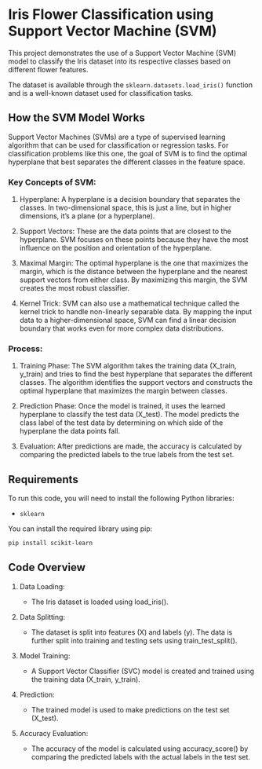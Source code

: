 # Iris Flower Classification using Support Vector Machine (SVM)

This project demonstrates the use of a Support Vector Machine (SVM) model to classify the Iris dataset into its respective classes based on different flower features.

The dataset is available through the `sklearn.datasets.load_iris()` function and is a well-known dataset used for classification tasks.

## How the SVM Model Works 

Support Vector Machines (SVMs) are a type of supervised learning algorithm that can be used for classification or regression tasks. For classification problems like this one, the goal of SVM is to find the optimal hyperplane that best separates the different classes in the feature space.

### Key Concepts of SVM:

1. Hyperplane:
A hyperplane is a decision boundary that separates the classes. In two-dimensional space, this is just a line, but in higher dimensions, it’s a plane (or a hyperplane).

2. Support Vectors:
These are the data points that are closest to the hyperplane. SVM focuses on these points because they have the most influence on the position and orientation of the hyperplane.

3. Maximal Margin:
The optimal hyperplane is the one that maximizes the margin, which is the distance between the hyperplane and the nearest support vectors from either class. By maximizing this margin, the SVM creates the most robust classifier.

4. Kernel Trick:
SVM can also use a mathematical technique called the kernel trick to handle non-linearly separable data. By mapping the input data to a higher-dimensional space, SVM can find a linear decision boundary that works even for more complex data distributions.

### Process:

1. Training Phase:
The SVM algorithm takes the training data (X_train, y_train) and tries to find the best hyperplane that separates the different classes.
The algorithm identifies the support vectors and constructs the optimal hyperplane that maximizes the margin between classes.

2. Prediction Phase:
Once the model is trained, it uses the learned hyperplane to classify the test data (X_test).
The model predicts the class label of the test data by determining on which side of the hyperplane the data points fall.

3. Evaluation:
After predictions are made, the accuracy is calculated by comparing the predicted labels to the true labels from the test set.

## Requirements

To run this code, you will need to install the following Python libraries:

- `sklearn`

You can install the required library using pip:

```bash
pip install scikit-learn
```
## Code Overview

1. Data Loading:
   - The Iris dataset is loaded using load_iris().

2. Data Splitting:
   - The dataset is split into features (X) and labels (y).
   The data is further split into training and testing sets using train_test_split().

3. Model Training:
   - A Support Vector Classifier (SVC) model is created and trained using the training data (X_train, y_train).

4. Prediction:
   - The trained model is used to make predictions on the test set (X_test).

5. Accuracy Evaluation:
   - The accuracy of the model is calculated using accuracy_score() by comparing the predicted labels with the actual labels in the test set.
